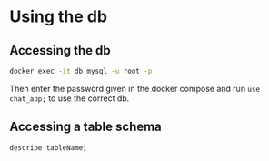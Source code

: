# Using the db

## Accessing the db

```bash
docker exec -it db mysql -u root -p
```

Then enter the password given in the docker compose and run `use chat_app;` to use the correct db.

## Accessing a table schema

```bash
describe tableName;
```

